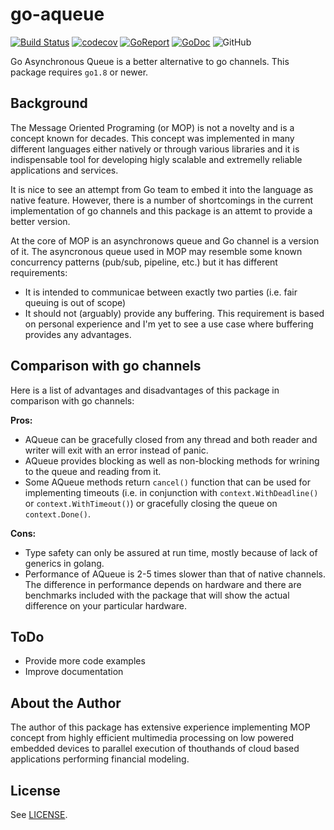 # go-aqueue

[![Build Status](https://travis-ci.org/dtoubelis/go-aqueue.svg?branch=master)](https://travis-ci.org/dtoubelis/go-aqueue)
[![codecov](https://codecov.io/gh/dtoubelis/go-aqueue/branch/master/graph/badge.svg)](https://codecov.io/gh/dtoubelis/go-aqueue)
[![GoReport](https://goreportcard.com/badge/github.com/dtoubelis/go-aqueue)](https://goreportcard.com/badge/github.com/dtoubelis/go-aqueue)
[![GoDoc](https://godoc.org/github.com/dtoubelis/go-aqueue?status.svg)](https://godoc.org/github.com/dtoubelis/go-aqueue)
![GitHub](https://img.shields.io/github/license/dtoubelis/go-aqueue)

Go Asynchronous Queue is a better alternative to go channels. This package
requires `go1.8` or newer.

## Background

The Message Oriented Programing (or MOP) is not a novelty and is a concept
known for decades. This concept was implemented in many different languages
either natively or through various libraries and it is indispensable tool for
developing higly scalable and extremelly reliable applications and services.

It is nice to see an attempt from Go team to embed it into the language as
native feature. However, there is a number of shortcomings in the current
implementation of go channels and this package is an attemt to provide a
better version.

At the core of MOP is an asynchronows queue and Go channel is a version of
it. The asyncronous queue used in MOP may resemble some known concurrency
patterns (pub/sub, pipeline, etc.) but it has different requirements:

- It is intended to communicae between exactly two parties (i.e. fair queuing
  is out of scope)
- It should not (arguably) provide any buffering. This requirement is based on
  personal experience and I'm yet to see a use case where buffering provides
  any advantages.

## Comparison with go channels

Here is a list of advantages and disadvantages of this package in comparison
with go channels:

**Pros:**

- AQueue can be gracefully closed from any thread and both reader and
  writer will exit with an error instead of panic.
- AQueue provides blocking as well as non-blocking methods for wrining to the
  queue and reading from it.
- Some AQueue methods return `cancel()` function that can be used for
  implementing timeouts (i.e. in conjunction with `context.WithDeadline()`
  or `context.WithTimeout()`) or gracefully closing the queue on
  `context.Done()`.

**Cons:**

- Type safety can only be assured at run time, mostly because of lack of
  generics in golang.
- Performance of AQueue is 2-5 times slower than that of native channels.
  The difference in performance depends on hardware and there are benchmarks
  included with the package that will show the actual difference on your
  particular hardware.

## ToDo

- Provide more code examples
- Improve documentation

## About the Author

The author of this package has extensive experience implementing MOP concept
from highly efficient multimedia processing on low powered embedded devices
to parallel execution of thouthands of cloud based applications performing
financial modeling.

## License

See [LICENSE](LICENSE).
